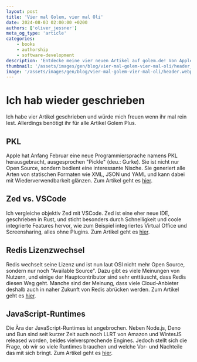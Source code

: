 ```yaml
---
layout: post
title: 'Vier mal Golem, vier mal Oli'
date: 2024-08-03 02:00:00 +0200
authors: ['oliver_jessner']
meta_og_type: 'article'
categories:
    - books
    - authorship
    - software-development
description: 'Entdecke meine vier neuen Artikel auf golem.de! Von Apples PKL bis hin zum Vergleich zwischen Zed und VSCode, von Redis Lizenzwechsel bis zu den neuen JavaScript-Runtimes. Klicke auf die Links, um mehr zu erfahren!'
thumbnail: '/assets/images/gen/blog/vier-mal-golem-vier-mal-oli/header_thumbnail.webp'
image: '/assets/images/gen/blog/vier-mal-golem-vier-mal-oli/header.webp'
---
```


# Ich hab wieder geschrieben

Ich habe vier Artikel geschrieben und würde mich freuen wenn ihr mal rein lest. Allerdings benötigt ihr für alle Artikel Golem Plus.

## PKL

Apple hat Anfang Februar eine neue Programmiersprache namens PKL herausgebracht, ausgesprochen "Pickle" (deu.: Gurke). Sie ist nicht nur Open Source, sondern bedient eine interessante Nische. Sie generiert alle Arten von statischen Formaten wie XML, JSON und YAML und kann dabei mit Wiederverwendbarkeit glänzen. Zum Artikel geht es [hier](https://www.golem.de/news/javascript-bun-greift-nach-dem-platz-von-node-js-2311-179183.html).

## Zed vs. VSCode

Ich vergleiche objektiv Zed mit VSCode. Zed ist eine eher neue IDE, geschrieben in Rust, und sticht besonders durch Schnelligkeit und coole integrierte Features hervor, wie zum Beispiel integriertes Virtual Office und Screensharing, alles ohne Plugins. Zum Artikel geht es [hier]().

## Redis Lizenzwechsel

Redis wechselt seine Lizenz und ist nun laut OSI nicht mehr Open Source, sondern nur noch "Available Source". Dazu gibt es viele Meinungen von Nutzern, und einige der Hauptcontributor sind sehr enttäuscht, dass Redis diesen Weg geht. Manche sind der Meinung, dass viele Cloud-Anbieter deshalb auch in naher Zukunft von Redis abrücken werden. Zum Artikel geht es [hier](https://www.golem.de/news/neues-lizenzmodell-bei-redis-das-ende-einer-open-source-aera-2405-184945.html).

## JavaScript-Runtimes

Die Ära der JavaScript-Runtimes ist angebrochen. Neben Node.js, Deno und Bun sind seit kurzer Zeit auch noch LLRT von Amazon und WinterJS released worden, beides vielversprechende Engines. Jedoch stellt sich die Frage, ob wir so viele Runtimes brauchen und welche Vor- und Nachteile das mit sich bringt. Zum Artikel geht es [hier](https://www.golem.de/news/programmieren-der-aufstieg-der-javascript-runtimes-2408-187658-3.html).
